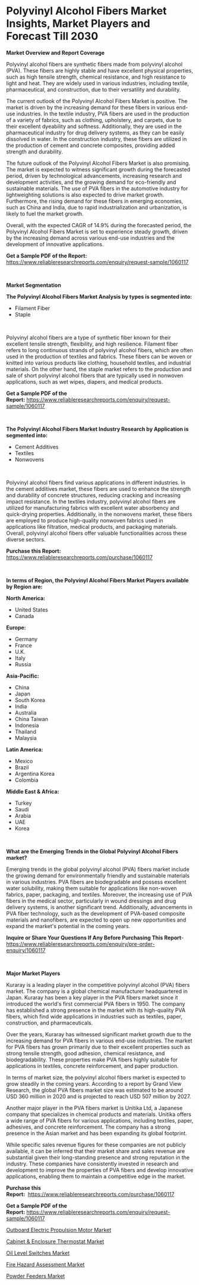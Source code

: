 <p><h1>Polyvinyl Alcohol Fibers Market Insights, Market Players and Forecast Till 2030</h1></p><p><strong>Market Overview and Report Coverage</strong></p>
<p><p>Polyvinyl alcohol fibers are synthetic fibers made from polyvinyl alcohol (PVA). These fibers are highly stable and have excellent physical properties, such as high tensile strength, chemical resistance, and high resistance to light and heat. They are widely used in various industries, including textile, pharmaceutical, and construction, due to their versatility and durability.</p><p>The current outlook of the Polyvinyl Alcohol Fibers Market is positive. The market is driven by the increasing demand for these fibers in various end-use industries. In the textile industry, PVA fibers are used in the production of a variety of fabrics, such as clothing, upholstery, and carpets, due to their excellent dyeability and softness. Additionally, they are used in the pharmaceutical industry for drug delivery systems, as they can be easily dissolved in water. In the construction industry, these fibers are utilized in the production of cement and concrete composites, providing added strength and durability.</p><p>The future outlook of the Polyvinyl Alcohol Fibers Market is also promising. The market is expected to witness significant growth during the forecasted period, driven by technological advancements, increasing research and development activities, and the growing demand for eco-friendly and sustainable materials. The use of PVA fibers in the automotive industry for lightweighting solutions is also expected to drive market growth. Furthermore, the rising demand for these fibers in emerging economies, such as China and India, due to rapid industrialization and urbanization, is likely to fuel the market growth.</p><p>Overall, with the expected CAGR of 14.9% during the forecasted period, the Polyvinyl Alcohol Fibers Market is set to experience steady growth, driven by the increasing demand across various end-use industries and the development of innovative applications.</p></p>
<p><strong>Get a Sample PDF of the Report:</strong> <a href="https://www.reliableresearchreports.com/enquiry/request-sample/1060117">https://www.reliableresearchreports.com/enquiry/request-sample/1060117</a></p>
<p>&nbsp;</p>
<p><strong>Market Segmentation</strong></p>
<p><strong>The Polyvinyl Alcohol Fibers Market Analysis by types is segmented into:</strong></p>
<p><ul><li>Filament Fiber</li><li>Staple</li></ul></p>
<p>&nbsp;</p>
<p><p>Polyvinyl alcohol fibers are a type of synthetic fiber known for their excellent tensile strength, flexibility, and high resilience. Filament fiber refers to long continuous strands of polyvinyl alcohol fibers, which are often used in the production of textiles and fabrics. These fibers can be woven or knitted into various products like clothing, household textiles, and industrial materials. On the other hand, the staple market refers to the production and sale of short polyvinyl alcohol fibers that are typically used in nonwoven applications, such as wet wipes, diapers, and medical products.</p></p>
<p><strong>Get a Sample PDF of the Report:</strong>&nbsp;<a href="https://www.reliableresearchreports.com/enquiry/request-sample/1060117">https://www.reliableresearchreports.com/enquiry/request-sample/1060117</a></p>
<p>&nbsp;</p>
<p><strong>The Polyvinyl Alcohol Fibers Market Industry Research by Application is segmented into:</strong></p>
<p><ul><li>Cement Additives</li><li>Textiles</li><li>Nonwovens</li></ul></p>
<p>&nbsp;</p>
<p><p>Polyvinyl alcohol fibers find various applications in different industries. In the cement additives market, these fibers are used to enhance the strength and durability of concrete structures, reducing cracking and increasing impact resistance. In the textiles industry, polyvinyl alcohol fibers are utilized for manufacturing fabrics with excellent water absorbency and quick-drying properties. Additionally, in the nonwovens market, these fibers are employed to produce high-quality nonwoven fabrics used in applications like filtration, medical products, and packaging materials. Overall, polyvinyl alcohol fibers offer valuable functionalities across these diverse sectors.</p></p>
<p><strong>Purchase this Report:</strong>&nbsp; <a href="https://www.reliableresearchreports.com/purchase/1060117">https://www.reliableresearchreports.com/purchase/1060117</a></p>
<p>&nbsp;</p>
<p><strong>In terms of Region, the Polyvinyl Alcohol Fibers Market Players available by Region are:</strong></p>
<p>
    <p> <strong> North America: </strong>
        <ul>
            <li>United States</li>
            <li>Canada</li>
        </ul>
        </p> 
    <p> <strong> Europe: </strong>
        <ul>
            <li>Germany</li>
            <li>France</li>
            <li>U.K.</li>
            <li>Italy</li>
            <li>Russia</li>
        </ul>
        </p> 
    <p> <strong> Asia-Pacific: </strong>
        <ul>
            <li>China</li>
            <li>Japan</li>
            <li>South Korea</li>
            <li>India</li>
            <li>Australia</li>
            <li>China Taiwan</li>
            <li>Indonesia</li>
            <li>Thailand</li>
            <li>Malaysia</li>
        </ul>
        </p> 
    <p> <strong> Latin America: </strong>
        <ul>
            <li>Mexico</li>
            <li>Brazil</li>
            <li>Argentina Korea</li>
            <li>Colombia</li>
        </ul>
        </p> 
    <p> <strong> Middle East & Africa: </strong>
        <ul>
            <li>Turkey</li>
            <li>Saudi</li>
            <li>Arabia</li>
            <li>UAE</li>
            <li>Korea</li>
        </ul>
    </p>
    </p>
<p>&nbsp;</p>
<p><strong>What are the Emerging Trends in the Global Polyvinyl Alcohol Fibers market?</strong></p>
<p><p>Emerging trends in the global polyvinyl alcohol (PVA) fibers market include the growing demand for environmentally friendly and sustainable materials in various industries. PVA fibers are biodegradable and possess excellent water solubility, making them suitable for applications like non-woven fabrics, paper, packaging, and textiles. Moreover, the increasing use of PVA fibers in the medical sector, particularly in wound dressings and drug delivery systems, is another significant trend. Additionally, advancements in PVA fiber technology, such as the development of PVA-based composite materials and nanofibers, are expected to open up new opportunities and expand the market's potential in the coming years.</p></p>
<p><strong>Inquire or Share Your Questions If Any Before Purchasing This Report</strong>- <a href="https://www.reliableresearchreports.com/enquiry/pre-order-enquiry/1060117">https://www.reliableresearchreports.com/enquiry/pre-order-enquiry/1060117</a></p>
<p>&nbsp;</p>
<p><strong>Major Market Players</strong></p>
<p><p>Kuraray is a leading player in the competitive polyvinyl alcohol (PVA) fibers market. The company is a global chemical manufacturer headquartered in Japan. Kuraray has been a key player in the PVA fibers market since it introduced the world's first commercial PVA fibers in 1950. The company has established a strong presence in the market with its high-quality PVA fibers, which find wide applications in industries such as textiles, paper, construction, and pharmaceuticals.</p><p>Over the years, Kuraray has witnessed significant market growth due to the increasing demand for PVA fibers in various end-use industries. The market for PVA fibers has grown primarily due to their excellent properties such as strong tensile strength, good adhesion, chemical resistance, and biodegradability. These properties make PVA fibers highly suitable for applications in textiles, concrete reinforcement, and paper production.</p><p>In terms of market size, the polyvinyl alcohol fibers market is expected to grow steadily in the coming years. According to a report by Grand View Research, the global PVA fibers market size was estimated to be around USD 360 million in 2020 and is projected to reach USD 507 million by 2027.</p><p>Another major player in the PVA fibers market is Unitika Ltd, a Japanese company that specializes in chemical products and materials. Unitika offers a wide range of PVA fibers for various applications, including textiles, paper, adhesives, and concrete reinforcement. The company has a strong presence in the Asian market and has been expanding its global footprint.</p><p>While specific sales revenue figures for these companies are not publicly available, it can be inferred that their market share and sales revenue are substantial given their long-standing presence and strong reputation in the industry. These companies have consistently invested in research and development to improve the properties of PVA fibers and develop innovative applications, enabling them to maintain a competitive edge in the market.</p></p>
<p><strong>Purchase this Report:</strong>&nbsp;&nbsp;<a href="https://www.reliableresearchreports.com/purchase/1060117">https://www.reliableresearchreports.com/purchase/1060117</a></p>
<p></p>
<p><strong>Get a Sample PDF of the Report:</strong>&nbsp;<a href="https://www.reliableresearchreports.com/enquiry/request-sample/1060117">https://www.reliableresearchreports.com/enquiry/request-sample/1060117</a></p>
<p><p><a href="https://github.com/merzlyukov93/Market-Research-Report-List-1/blob/main/outboard-electric-propulsion-motor-market.md">Outboard Electric Propulsion Motor Market</a></p><p><a href="https://github.com/sofyaavrova/Market-Research-Report-List-1/blob/main/cabinet-enclosure-thermostat-market.md">Cabinet & Enclosure Thermostat Market</a></p><p><a href="https://www.linkedin.com/pulse/oil-level-switches-market-size-share-amp-trends-analysis-q5nbe/">Oil Level Switches Market</a></p><p><a href="https://medium.com/@donaldmendez2018/fire-hazard-assessment-market-size-cagr-trends-2024-2030-94b4eeefc799">Fire Hazard Assessment Market</a></p><p><a href="https://www.linkedin.com/pulse/powder-feeders-market-challenges-opportunities-growth-drivers-c4oue/">Powder Feeders Market</a></p></p>
